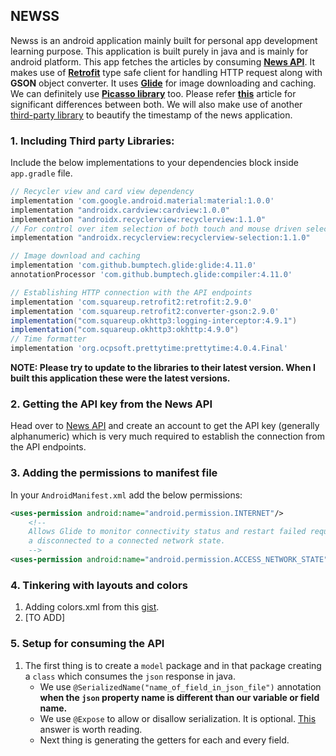 ## NEWSS
Newss is an android application mainly built for personal app development learning purpose. This application is built purely in java and is mainly for android platform. This app fetches the articles by consuming **[News API](https://newsapi.org/)**. It makes use of **[Retrofit](https://square.github.io/retrofit/)** type safe client for handling HTTP request along with **GSON** object converter. It uses **[Glide](https://bumptech.github.io/glide/)** for image downloading and caching. We can definitely use **[Picasso library](https://square.github.io/picasso/)** too. Please refer **[this](https://medium.com/@singhsiva177/difference-between-picasso-and-glide-5d4b944c7088#:~:text=Picasso%20downloads%20the%20image%20and,other%20hand%20glide%20work%20diffrently.&text=That%20will%20increase%20the%20disk%20image%20size.)** article for significant differences between both. We will also make use of another [third-party library](https://github.com/ocpsoft/prettytime) to beautify the timestamp of the news application.  

### 1. Including Third party Libraries:
Include the below implementations to your dependencies block inside `app.gradle` file.
```groovy
// Recycler view and card view dependency
implementation 'com.google.android.material:material:1.0.0'
implementation "androidx.cardview:cardview:1.0.0"
implementation "androidx.recyclerview:recyclerview:1.1.0"
// For control over item selection of both touch and mouse driven selection
implementation "androidx.recyclerview:recyclerview-selection:1.1.0"

// Image download and caching
implementation 'com.github.bumptech.glide:glide:4.11.0'
annotationProcessor 'com.github.bumptech.glide:compiler:4.11.0'

// Establishing HTTP connection with the API endpoints
implementation 'com.squareup.retrofit2:retrofit:2.9.0'
implementation 'com.squareup.retrofit2:converter-gson:2.9.0'
implementation("com.squareup.okhttp3:logging-interceptor:4.9.1")
implementation("com.squareup.okhttp3:okhttp:4.9.0")
// Time formatter
implementation 'org.ocpsoft.prettytime:prettytime:4.0.4.Final'
```
**NOTE: Please try to update to the libraries to their latest version. When I built this application these were the latest versions.**

### 2. Getting the API key from the News API
Head over to [News API](https://newsapi.org/) and create an account to get the API key (generally alphanumeric) which is very much required to establish the connection from the API endpoints.

### 3. Adding the permissions to manifest file
In your `AndroidManifest.xml` add the below permissions:
```xml
<uses-permission android:name="android.permission.INTERNET"/>
    <!--
    Allows Glide to monitor connectivity status and restart failed requests if users go from a
    a disconnected to a connected network state.
    -->
<uses-permission android:name="android.permission.ACCESS_NETWORK_STATE"/>
```

### 4. Tinkering with layouts and colors
   1. Adding colors.xml from this [gist](https://gist.github.com/sghael/2930380#file-colors-xml).
   2. [TO ADD]
### 5. Setup for consuming the API
   1. The first thing is to create a `model` package and in that package creating a `class` which consumes the `json` response in java.
        - We use `@SerializedName("name_of_field_in_json_file")` annotation **when the `json` property name is different than our variable or field name.**
        - We use `@Expose` to allow or disallow serialization. It is optional. [This](https://stackoverflow.com/a/52221102) answer is worth reading.
        - Next thing is generating the getters for each and every field.   
